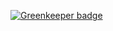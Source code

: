 
[![Greenkeeper badge](https://badges.greenkeeper.io/zillding/json-editor.svg)](https://greenkeeper.io/)
